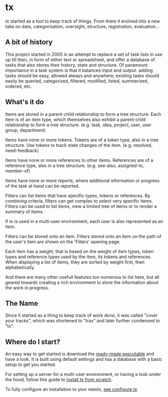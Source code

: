 # tx
_tx_ started as a tool to keep track of things. From there it evolved into a new take on data, categorisation, oversight, structure, registration, evaluation...

## A bit of history
This project started in 2005 in an attempt to replace a set of task lists in use up till then, in form of either text or spreadsheet, and offer a database of tasks that also stores their history, state and structure. Of paramount importance in a task system is that it balances input and output: adding tasks should be easy, allowed always and anywhere; existing tasks should easily be queried, categorized, filtered, modified, listed, summerized, ordered, etc.

## What's it do

Items are stored in a parent-child relationship to form a tree structure. Each item is of an item type, which themselves also exhibit a parent-child relationship to form a tree structure. (e.g. task, idea, project, user, user group, department)

Items have none or more tokens. Tokens are of a token type, also in a tree structure. Use tokens to track state changes of the item. (e.g. resolved, need-feedback)

Items have none or more references to other items. References are of a reference type, also in a tree structure. (e.g. see-also, assigned-to, member-of)

Items have none or more reports, where additional information or progress of the task at hand can be reported.

Filters can list items that have specific types, tokens or references. By combining criteria, filters can get complex to select very specific items. Filters can be used to list items, view a limited tree of items or to render a summary of items.

If _tx_ is used in a multi-user environment, each user is also represented as an item.

Filters can be stored onto an item. Filters stored onto an item on the path of the user's item are shown on the 'Filters' opening page.

Each item has a weight, that is based on the weight of item types, token types and reference types used by the item, its tokens and references. When displaying a list of items, they are sorted by weight first, then alphabetically.

And there are many other usefull features too numerous to list here, but all geared towards creating a rich environment to store the information about the work in progress.

## The Name

Since it started as a thing to keep track of work done, it was called "cover your tracks", which was shortened to "trax" and later further condensed to "tx".

## Where do I start?

An easy way to get started is download the [ready-made executable](http://yoy.be/tx.html) and have a look. It is built using default settings and has a database with a basic setup to get you started.

For setting up a server for a multi-user environment, or having a look under the hood, follow this guide to [install _tx_ from scratch](docs/INSTALL.md).

To fully configure an installation to your needs, [see configure _tx_](docs/Configure.md).
